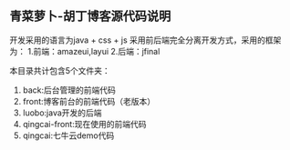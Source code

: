 ## 青菜萝卜-胡丁博客源代码说明

开发采用的语言为java + css + js
采用前后端完全分离开发方式，采用的框架为：
1.前端：amazeui,layui
2.后端：jfinal

本目录共计包含5个文件夹：
1. back:后台管理的前端代码
2. front:博客前台的前端代码（老版本）
3. luobo:java开发的后端
4. qingcai-front:现在使用的前端代码
5. qingcai:七牛云demo代码